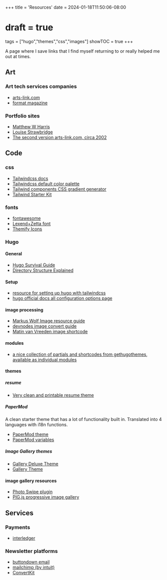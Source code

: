 +++
title = 'Resources'
date = 2024-01-18T11:50:06-08:00
# draft = true
tags = ["hugo","themes","css","images"]
showTOC = true
+++

A page where I save links that I find myself returning to or really helped me out at times.

## Art  

### Art tech services companies

- [arts-link.com](https://www.arts-link.com/)
- [format magazine](https://www.format.com/)

### Portfolio sites

- [Matthew W Harris](https://www.matthewharriscloth.co.uk/see/)
- [Louise Strawbridge](https://www.louisestrawbridge.com/)
- [The second version arts-link.com, circa 2002](https://web.archive.org/web/20020220112908/http://www.arts-link.com:80/)  


## Code

### css  

- [Tailwindcss docs](https://tailwindcss.com/docs/installation)
- [Tailwindcss default color palette](https://tailwindcss.com/docs/customizing-colors)
- [Tailwind components CSS gradient generator](https://tailwindcomponents.com/gradient-generator/)
- [Tailwind Starter Kit](https://www.creative-tim.com/learning-lab/tailwind-starter-kit/documentation/download)

### fonts

- [fontawesome](https://fontawesome.com/search?q=moon&o=r&m=free)
- [Lexend+Zetta font](https://fonts.google.com/specimen/Lexend+Zetta)
- [Themify Icons](https://themify.me/themify-icons)

### Hugo  

#### General

- [Hugo Survival Guide](https://janert.me/guides/hugo-survival-guide/)  
- [Directory Structure Explained](https://www.jakewiesler.com/blog/hugo-directory-structure)

#### Setup

- [resource for setting up hugo with tailwindcss](https://www.unsungnovelty.org/posts/03/2022/how-to-add-tailwind-css-3-to-a-hugo-website-in-2022/)
- [hugo official docs all configuration options page](https://gohugo.io/getting-started/configuration/)

#### image processing  

- [Markus Wolf Image resource guide](https://www.markusantonwolf.com/blog/guide-for-different-ways-to-access-your-image-resources/)
- [devnodes image convert guide](https://devnodes.in/blog/hugo/image-convert-to-webp/)
- [Matin van Vreeden image shortcode](https://martijnvanvreeden.nl/hugo-shortcode-to-serve-images-in-next-gen-formats/)

#### modules  

- [a nice collection of partials and shortcodes from gethugothemes, available as individual modules](https://github.com/gethugothemes/hugo-modules/tree/master)


#### themes

##### resume  

- [Very clean and printable resume theme](https://gitlab.com/mertbakir/resume-a4)

##### PaperMod

A clean starter theme that has a lot of functionality built in. Translated into 4 languages with i18n functions.

- [PaperMod theme](https://github.com/adityatelange/hugo-PaperMod/wiki/Installation)
- [PaperMod variables](https://github.com/adityatelange/hugo-PaperMod/wiki/Variables)

##### Image Gallery themes

- [Gallery Deluxe Theme](https://github.com/bep/gallerydeluxe)
- [Gallery Theme](https://github.com/nicokaiser/hugo-theme-gallery)


#### image gallery resources

- [Photo Swipe plugin](https://github.com/dimsemenov/PhotoSwipe)
- [PIG.js progressive image gallery](https://github.com/schlosser/pig.js)

## Services  

### Payments

- [interledger](https://interledger.org/)

### Newsletter platforms  

- [buttondown email](https://buttondown.email/)  
- [mailchimp (by intuit)](https://mailchimp.com/)
- [ConvertKit](https://convertkit.com/)
